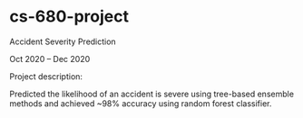 # cs-680-project
Accident Severity Prediction

Oct 2020 – Dec 2020

Project description:

Predicted the likelihood of an accident is severe using tree-based ensemble methods and achieved ~98% accuracy using random forest classifier.

